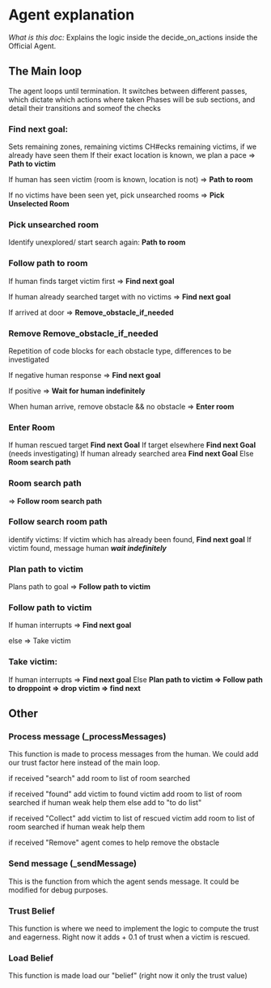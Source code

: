 # Agent explanation
_What is this doc:_ Explains the logic inside the decide_on_actions inside the
Official Agent.

## The Main loop
The agent loops until termination. It switches between different passes, which
dictate which actions where taken
Phases will be sub sections, and detail their transitions and someof the checks

### Find next goal:
Sets remaining zones, remaining victims
CH#ecks remaining victims, if we already have seen them
If their exact location is known, we plan a pace =>  **Path to victim** 

If human has seen victim (room is known, location is not) => **Path to room**

If no victims have been seen yet, pick unsearched rooms => **Pick Unselected
Room**


### Pick unsearched room
Identify unexplored/ start search again: **Path to room**

### Follow path to room
If human finds target victim first => **Find next goal**

If human already searched target with no victims => **Find next goal**

If arrived at door => **Remove_obstacle_if_needed**

### Remove Remove_obstacle_if_needed
Repetition of code blocks for each obstacle type, differences to be
investigated

If negative human response => **Find next goal**

If positive => **Wait for human indefinitely**

When human arrive, remove obstacle && no obstacle => **Enter room**

### Enter Room
If human rescued target **Find next Goal**
If target elsewhere **Find next Goal** (needs investigating)
If human already searched area **Find next Goal**
Else **Room search path**

### Room search path
=> **Follow room search path**

### Follow search room path
identify victims:
If victim which has already been found, **Find next goal**
If victim found, message human **_wait indefinitely_**

### Plan path to victim

Plans path to goal => **Follow path to victim**

### Follow path to victim
If human interrupts => **Find next goal**

else => Take victim

### Take victim:
If human interrupts => **Find next goal**
Else **Plan path to victim => Follow path to droppoint => drop victim => find next**

## Other

### Process message (_processMessages)

This function is made to process messages from the human.
We could add our trust factor here instead of the main loop.

if received "search" 
    add room to list of room searched

if received "found" 
    add victim to found victim
    add room to list of room searched
    if human weak help them
    else add to "to do list"

if received "Collect"
    add victim to list of rescued victim
    add room to list of room searched
    if human weak help them

if received "Remove"
    agent comes to help remove the obstacle
    

### Send message (_sendMessage)
This is the function from which the agent sends message. It could be modified for debug purposes.

### Trust Belief
This function is where we need to implement the logic to compute the trust and eagerness.
Right now it adds + 0.1 of trust when a victim is rescued.

### Load Belief
This function is made load our "belief" (right now it only the trust value)